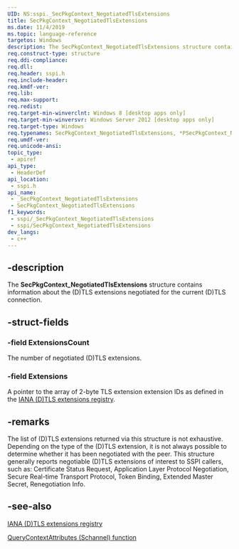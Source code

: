 ```yaml
---
UID: NS:sspi._SecPkgContext_NegotiatedTlsExtensions
title: SecPkgContext_NegotiatedTlsExtensions
ms.date: 11/4/2019
ms.topic: language-reference
targetos: Windows
description: The SecPkgContext_NegotiatedTlsExtensions structure contains information about the (D)TLS extensions negotiated for the current (D)TLS connection.
req.construct-type: structure
req.ddi-compliance: 
req.dll: 
req.header: sspi.h
req.include-header: 
req.kmdf-ver: 
req.lib: 
req.max-support: 
req.redist: 
req.target-min-winverclnt: Windows 8 [desktop apps only]
req.target-min-winversvr: Windows Server 2012 [desktop apps only]
req.target-type: Windows
req.typenames: SecPkgContext_NegotiatedTlsExtensions, *PSecPkgContext_NegotiatedTlsExtensions
req.umdf-ver: 
req.unicode-ansi: 
topic_type:
 - apiref
api_type:
 - HeaderDef
api_location:
 - sspi.h
api_name:
 - _SecPkgContext_NegotiatedTlsExtensions
 - SecPkgContext_NegotiatedTlsExtensions
f1_keywords:
 - sspi/_SecPkgContext_NegotiatedTlsExtensions
 - sspi/SecPkgContext_NegotiatedTlsExtensions
dev_langs:
 - c++
---
```


## -description
The **SecPkgContext_NegotiatedTlsExtensions** structure contains information about the (D)TLS extensions negotiated for the current (D)TLS connection.

## -struct-fields

### -field ExtensionsCount
The number of negotiated (D)TLS extensions.

### -field Extensions
A pointer to the array of 2-byte TLS extension extension IDs as defined in the [IANA (D)TLS extensions registry](https://www.iana.org/assignments/tls-extensiontype-values/tls-extensiontype-values.xhtml).

## -remarks
The list of (D)TLS extensions returned via this structure is not exhaustive. Depending on the type of the (D)TLS extension, it is not always possible to determine whether it has been negotiated with the peer. This structure generally reports negotiable (D)TLS extensions of interest to SSPI callers, such as: Certificate Status Request, Application Layer Protocol Negotiation, Secure Real-time Transport Protocol, Token Binding, Extended Master Secret, Renegotiation Info.

## -see-also

[IANA (D)TLS extensions registry](https://www.iana.org/assignments/tls-extensiontype-values/tls-extensiontype-values.xhtml)

[QueryContextAttributes (Schannel) function](/windows/win32/secauthn/querycontextattributes--schannel)